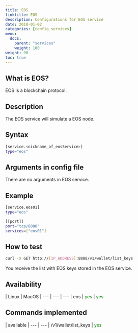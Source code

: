 ```yaml
---
title: EOS
linktitle: EOS
description: Configurations for EOS service
date: 2018-01-02
categories: [config_services]
menu:
  docs:
    parent: "services"
    weight: 100
weight: 90
toc: true
---
```


## What is EOS?
EOS is a blockchain protocol.

## Description

The EOS service will simulate a EOS node.

## Syntax

```bash
[service.<nickname_of_eosService>]
type="eos"
```


## Arguments in config file

There are no arguments in EOS service.


## Example

```bash
[service.eos01]
type="eos"

[[port]]
port="tcp/8888"
services=["eos01"]
```

## How to test

```bash
curl -X GET http://[IP_ADDRESS]:8888/v1/wallet/list_keys
```

You receive the list with EOS keys stored in the EOS service.

## Availability

 | Linux | MacOS |
--- | --- | --- |
eos | <span style="color:green">yes</span> | <span style="color:green">yes</span>



## Commands implemented

 | available |
 --- | --- |
/v1/wallet/list_keys | <span style="color:green">yes</span>
